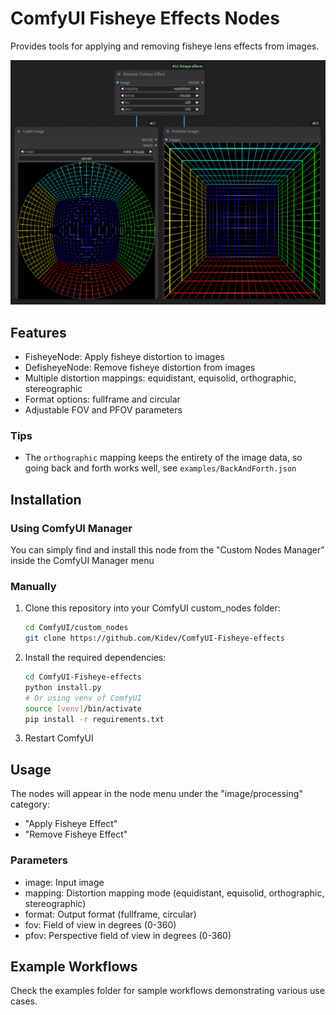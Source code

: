 # ComfyUI Fisheye Effects Nodes

Provides tools for applying and removing fisheye lens effects from images.

![Example](examples/CircularGrid.png)

## Features

- FisheyeNode: Apply fisheye distortion to images
- DefisheyeNode: Remove fisheye distortion from images
- Multiple distortion mappings: equidistant, equisolid, orthographic, stereographic
- Format options: fullframe and circular
- Adjustable FOV and PFOV parameters

### Tips
- The `orthographic` mapping keeps the entirety of the image data, so going back and forth works well, see `examples/BackAndForth.json`

## Installation

### Using ComfyUI Manager
You can simply find and install this node from the "Custom Nodes Manager" inside the ComfyUI Manager menu

### Manually
1. Clone this repository into your ComfyUI custom_nodes folder:
   ```bash
   cd ComfyUI/custom_nodes
   git clone https://github.com/Kidev/ComfyUI-Fisheye-effects
   ```

2. Install the required dependencies:
   ```bash
   cd ComfyUI-Fisheye-effects
   python install.py
   # Or using venv of ComfyUI
   source [venv]/bin/activate
   pip install -r requirements.txt
   ```

3. Restart ComfyUI

## Usage

The nodes will appear in the node menu under the "image/processing" category:
- "Apply Fisheye Effect"
- "Remove Fisheye Effect"

### Parameters

- image: Input image
- mapping: Distortion mapping mode (equidistant, equisolid, orthographic, stereographic)
- format: Output format (fullframe, circular)
- fov: Field of view in degrees (0-360)
- pfov: Perspective field of view in degrees (0-360)

## Example Workflows

Check the examples folder for sample workflows demonstrating various use cases.
